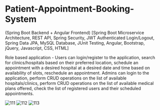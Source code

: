 # Patient-Appointment-Booking-System

(Spring Boot Backend + Angular Frontend) [Spring Boot Microservice Architecture, REST API, Spring Security, JWT Authenticated Login/Logout, Spring Data JPA, MySQL Database, JUnit Testing, Angular, Bootstrap, jQuery, Javascript, CSS, HTML]

Role based application - Users can login/register to the application, search for clinics/hospitals based on their preferred location, schedule an appointment with a desired hospital at a desired date and time based on availability of slots, reschedule an appointment. Admins can login to the application, perform CRUD operations on the list of available hospitals/clinics, perform CRUD operations on the list of available medical plans offered, check the list of registered users and their scheduled appointments.

![111](https://user-images.githubusercontent.com/85623275/233856815-8e7ba3a8-8dfb-46f5-b818-525fe346e934.jpg)
![112](https://user-images.githubusercontent.com/85623275/233856845-e0491b3f-f8b0-4411-9614-b69192850303.jpg)
![113](https://user-images.githubusercontent.com/85623275/233856856-e1fa81a3-4566-4d09-94b8-6b712bd68e46.jpg)


